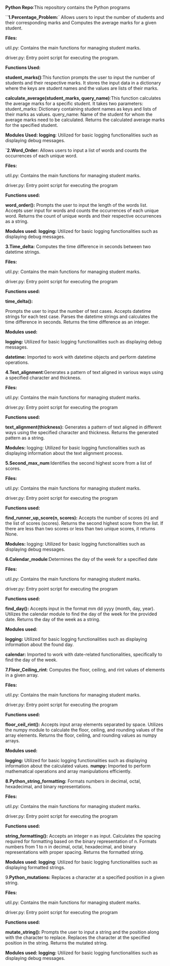 **Python Repo**:This repository contains the Python programs

``**1.Percentage_Problem:**`
Allows users to input the number of students and their corresponding marks and Computes the average marks for a given student.

**Files:**

util.py: Contains the main functions for managing student marks.

driver.py: Entry point script for executing the program.

**Functions Used:**

**student_marks()**:This function prompts the user to input the number of students and their respective marks.
It stores the input data in a dictionary where the keys are student names and the values are lists of their marks.

**calculate_average(student_marks, query_name)**:This function calculates the average marks for a specific student.
It takes two parameters:
student_marks: Dictionary containing student names as keys and lists of their marks as values.
query_name: Name of the student for whom the average marks need to be calculated.
Returns the calculated average marks for the specified student.

**Modules Used:**
**logging**: Utilized for basic logging functionalities such as displaying debug messages.

**`2.Word_Order:**
Allows users to input a list of words and counts the occurrences of each unique word.

**Files:**

util.py: Contains the main functions for managing student marks.

driver.py: Entry point script for executing the program

**Functions used:**

**word_order():**
Prompts the user to input the length of the words list.
Accepts user input for words and counts the occurrences of each unique word.
Returns the count of unique words and their respective occurrences as a string.

**Modules used:**
**logging:** Utilized for basic logging functionalities such as displaying debug messages.

**3.Time_delta:**
 Computes the time difference in seconds between two datetime strings.

**Files:**

util.py: Contains the main functions for managing student marks.

driver.py: Entry point script for executing the program

**Functions used:**

**time_delta():**

Prompts the user to input the number of test cases.
Accepts datetime strings for each test case.
Parses the datetime strings and calculates the time difference in seconds.
Returns the time difference as an integer.

**Modules used:**

**logging:** Utilized for basic logging functionalities such as displaying debug messages.

**datetime:** Imported to work with datetime objects and perform datetime operations.

**4.Text_alignment**:Generates a pattern of text aligned in various ways using a specified character and thickness.

**Files:**

util.py: Contains the main functions for managing student marks.

driver.py: Entry point script for executing the program

**Functions used:**

**text_alignment(thickness):**
Generates a pattern of text aligned in different ways using the specified character and thickness.
Returns the generated pattern as a string.

**Modules:**
logging: Utilized for basic logging functionalities such as displaying information about the text alignment process.

**5.Second_max_num**:Identifies the second highest score from a list of scores.

**Files:**

util.py: Contains the main functions for managing student marks.

driver.py: Entry point script for executing the program

**Functions used:**

**find_runner_up_score(n, scores):**
Accepts the number of scores (n) and the list of scores (scores).
Returns the second highest score from the list.
If there are less than two scores or less than two unique scores, it returns None.

**Modules:**
logging: Utilized for basic logging functionalities such as displaying debug messages.

**6.Calendar_module**:Determines the day of the week for a specified date

**Files:**

util.py: Contains the main functions for managing student marks.

driver.py: Entry point script for executing the program

**Functions used:**

**find_day():**
Accepts input in the format mm dd yyyy (month, day, year).
Utilizes the calendar module to find the day of the week for the provided date.
Returns the day of the week as a string.

**Modules used:**

**logging:** Utilized for basic logging functionalities such as displaying information about the found day.

**calendar:** Imported to work with date-related functionalities, specifically to find the day of the week.

**7.Floor_Ceiling_rint**: Computes the floor, ceiling, and rint values of elements in a given array.

**Files:**

util.py: Contains the main functions for managing student marks.

driver.py: Entry point script for executing the program

**Functions used:**

**floor_ceil_rint():**
Accepts input array elements separated by space.
Utilizes the numpy module to calculate the floor, ceiling, and rounding values of the array elements.
Returns the floor, ceiling, and rounding values as numpy arrays.

**Modules used:**

**logging:** Utilized for basic logging functionalities such as displaying information about the calculated values.
**numpy:** Imported to perform mathematical operations and array manipulations efficiently.

**8.Python_string_formatting:** Formats numbers in decimal, octal, hexadecimal, and binary representations.

**Files:**

util.py: Contains the main functions for managing student marks.

driver.py: Entry point script for executing the program

**Functions used:**

**string_formatting():**
Accepts an integer n as input.
Calculates the spacing required for formatting based on the binary representation of n.
Formats numbers from 1 to n in decimal, octal, hexadecimal, and binary representations with proper spacing.
Returns the formatted string.

**Modules used:**
**logging**: Utilized for basic logging functionalities such as displaying formatted strings.

9.**Python_mutations:** Replaces a character at a specified position in a given string.

**Files:**

util.py: Contains the main functions for managing student marks.

driver.py: Entry point script for executing the program

**Functions used:**

**mutate_string():**
Prompts the user to input a string and the position along with the character to replace.
Replaces the character at the specified position in the string.
Returns the mutated string.

**Modules used:**
**logging:** Utilized for basic logging functionalities such as displaying debug messages.
